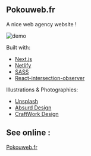 ## Pokouweb.fr

A nice web agency website !

![demo](https://raw.githubusercontent.com/FredoWagon/pokouweb/main/public/git_presentation.png)

Built with:

- [Next.js](https://nextjs.org/)
- [Netlify](https://www.netlify.com/)
- [SASS](https://sass-lang.com/)
- [React-intersection-observer](https://github.com/thebuilder/react-intersection-observer)

Illustrations & Photographies: 

- [Unsplash](https://unsplash.com/)
- [Absurd Design](https://absurd.design/)
- [CraftWork Design](https://craftwork.design/)

## See online :

[Pokouweb.fr](https://www.pokouweb.fr/)
